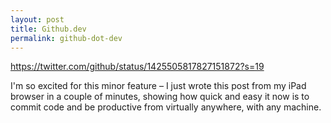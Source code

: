 ```yaml
---
layout: post
title: Github.dev
permalink: github-dot-dev
---
```

https://twitter.com/github/status/1425505817827151872?s=19

I'm so excited for this minor feature – I just wrote this post from my iPad browser in a couple of minutes, showing how quick and easy it now is to commit code and be productive from virtually anywhere, with any machine.
